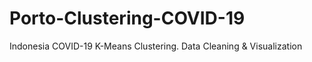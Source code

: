 # Porto-Clustering-COVID-19
Indonesia COVID-19 K-Means Clustering. Data Cleaning &amp; Visualization
